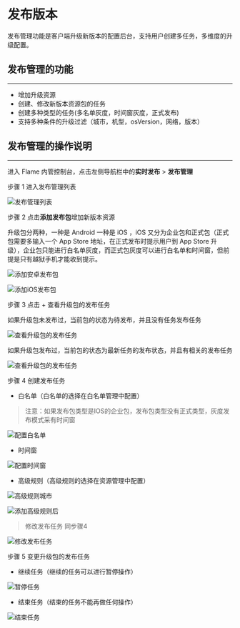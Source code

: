 # 发布版本

发布管理功能是客户端升级新版本的配置后台，支持用户创建多任务，多维度的升级配置。

## 发布管理的功能

---

* 增加升级资源
* 创建、修改新版本资源包的任务
* 创建多种类型的任务(多名单灰度，时间窗灰度，正式发布)
* 支持多种条件的升级过滤（城市，机型，osVersion，网络，版本）

## 发布管理的操作说明

---

进入 Flame 内管控制台，点击左侧导航栏中的**实时发布** > **发布管理**

步骤 1 进入发布管理列表

![发布管理列表](./../images/upgradeManage1.png)


步骤 2 点击**添加发布包**增加新版本资源

升级包分两种，一种是 Android 一种是 iOS ，iOS 又分为企业包和正式包（正式包需要多输入一个 App Store 地址，在正式发布时提示用户到 App Store 升级），企业包只能进行白名单灰度，而正式包灰度可以进行白名单和时间窗，但前提是只有越狱手机才能收到提示。

![添加安卓发布包](./../images/upgradeManage2.png)

![添加iOS发布包](./../images/upgradeManage3.png)

步骤 3 点击 + 查看升级包的发布任务

如果升级包未发布过，当前包的状态为待发布，并且没有任务发布任务

![查看升级包的发布任务](./../images/upgradeManage4.png)

如果升级包发布过，当前包的状态为最新任务的发布状态，并且有相关的发布任务

![查看升级包的发布任务](./../images/upgradeManage5.png)

步骤 4 创建发布任务

* 白名单（白名单的选择在白名单管理中配置）

> 注意：如果发布包类型是IOS的企业包，发布包类型没有正式类型，灰度发布模式采有时间窗

![配置白名单](./../images/upgradeManage6.png)

* 时间窗

![配置时间窗](./../images/upgradeManage7.png)

* 高级规则（高级规则的选择在资源管理中配置）

![高级规则城市](./../images/upgradeManage8.png)

![添加高级规则后](./../images/upgradeManage9.png)

> 修改发布任务 同步骤4

![修改发布任务](./../images/upgradeManage12.png)

步骤 5 变更升级包的发布任务

* 继续任务（继续的任务可以进行暂停操作）

![暂停任务](./../images/upgradeManage10.png)

* 结束任务（结束的任务不能再做任何操作）

![结束任务](./../images/upgradeManage11.png)

